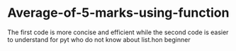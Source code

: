 # Average-of-5-marks-using-function
The first code is more concise and efficient while the second code is easier to understand for pyt who do not know about list.hon beginner
